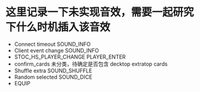 # 这里记录一下未实现音效，需要一起研究下什么时机插入该音效

- Connect timeout SOUND_INFO
- Client event change SOUND_INFO
- STOC_HS_PLAYER_CHANGE PLAYER_ENTER
- confirm_cards 未分类，待确定是否包含 decktop extratop cards
- Shuffle extra SOUND_SHUFFLE
- Random selected SOUND_DICE
- EQUIP
